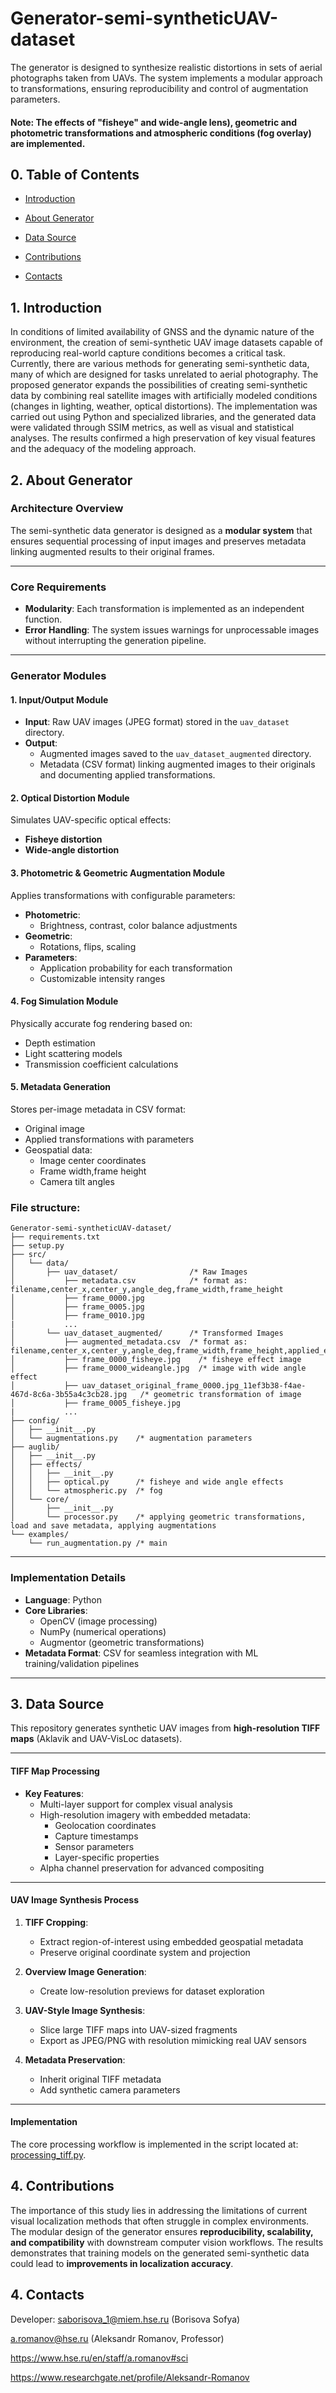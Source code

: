 # Generator-semi-syntheticUAV-dataset
The generator is designed to synthesize realistic distortions in sets of aerial photographs taken from UAVs. The system implements a modular approach to transformations, ensuring reproducibility and control of augmentation parameters.
#### Note: The effects of "fisheye" and wide-angle lens), geometric and photometric transformations and atmospheric conditions (fog overlay) are implemented.

## 0. Table of Contents

* [Introduction](#1-introduction)

* [About Generator](#2-about-generator)

* [Data Source](#3-data-source)

* [Contributions](#4-contributions)

* [Contacts](#5-contacts)

## 1. Introduction
In conditions of limited availability of GNSS and the dynamic nature of the environment, the creation of semi-synthetic UAV image datasets capable of
reproducing real-world capture conditions becomes a critical task. Currently,
there are various methods for generating semi-synthetic data, many of which are designed for tasks unrelated to aerial photography. 
The proposed generator expands the possibilities of creating semi-synthetic data by combining real satellite images with artificially
modeled conditions (changes in lighting, weather, optical distortions). 
The implementation was carried out using Python and specialized libraries, and the generated data were validated through SSIM metrics, as well as visual and statistical analyses.
The results confirmed a high preservation of key visual features and the adequacy of the modeling approach. 
## 2. About Generator
### Architecture Overview  
The semi-synthetic data generator is designed as a **modular system** that ensures sequential processing of input images and preserves metadata linking augmented results to their original frames.  

---

### Core Requirements  
- **Modularity**: Each transformation is implemented as an independent function.  
- **Error Handling**: The system issues warnings for unprocessable images without interrupting the generation pipeline.  

---

### Generator Modules  

#### 1. **Input/Output Module**  
- **Input**: Raw UAV images (JPEG format) stored in the `uav_dataset` directory.  
- **Output**:  
  - Augmented images saved to the `uav_dataset_augmented` directory.  
  - Metadata (CSV format) linking augmented images to their originals and documenting applied transformations.  

#### 2. **Optical Distortion Module**  
Simulates UAV-specific optical effects:  
- **Fisheye distortion**
- **Wide-angle distortion**  

#### 3. **Photometric & Geometric Augmentation Module**  
Applies transformations with configurable parameters:  
- **Photometric**:  
  - Brightness, contrast, color balance adjustments  
- **Geometric**:  
  - Rotations, flips, scaling  
- **Parameters**:  
  - Application probability for each transformation  
  - Customizable intensity ranges  

#### 4. **Fog Simulation Module**  
Physically accurate fog rendering based on:  
- Depth estimation  
- Light scattering models  
- Transmission coefficient calculations  

#### 5. **Metadata Generation**  
Stores per-image metadata in CSV format:  
- Original image
- Applied transformations with parameters  
- Geospatial data:  
  - Image center coordinates  
  - Frame width,frame height 
  - Camera tilt angles
### File structure:
```
Generator-semi-syntheticUAV-dataset/
├── requirements.txt
├── setup.py
├── src/
│   └── data/
│       ├── uav_dataset/                /* Raw Images
│           ├── metadata.csv            /* format as: filename,center_x,center_y,angle_deg,frame_width,frame_height
│           ├── frame_0000.jpg
│           ├── frame_0005.jpg
│           ├── frame_0010.jpg
|           ...
│       └── uav_dataset_augmented/      /* Transformed Images
│           ├── augmented_metadata.csv  /* format as:  filename,center_x,center_y,angle_deg,frame_width,frame_height,applied_effect,parameters
│           ├── frame_0000_fisheye.jpg    /* fisheye effect image
│           ├── frame_0000_wideangle.jpg  /* image with wide angle effect
│           ├── uav_dataset_original_frame_0000.jpg_11ef3b38-f4ae-467d-8c6a-3b55a4c3cb28.jpg   /* geometric transformation of image
│           ├── frame_0005_fisheye.jpg
|           ...
├── config/
│   ├── __init__.py
│   └── augmentations.py    /* augmentation parameters
├── auglib/
│   ├── __init__.py
│   ├── effects/
│   │   ├── __init__.py
│   │   ├── optical.py      /* fisheye and wide angle effects
│   │   └── atmospheric.py  /* fog
│   └── core/
│       ├── __init__.py
│       └── processor.py    /* applying geometric transformations, load and save metadata, applying augmentations
└── examples/
    └── run_augmentation.py /* main
```
---

### Implementation Details  
- **Language**: Python  
- **Core Libraries**:  
  - OpenCV (image processing)  
  - NumPy (numerical operations)  
  - Augmentor (geometric transformations)  
- **Metadata Format**: CSV for seamless integration with ML training/validation pipelines  

---

## 3. Data Source
This repository generates synthetic UAV images from **high-resolution TIFF maps** (Aklavik and UAV-VisLoc datasets).  

---

#### **TIFF Map Processing**  
- **Key Features**:  
  - Multi-layer support for complex visual analysis  
  - High-resolution imagery with embedded metadata:  
    - Geolocation coordinates  
    - Capture timestamps  
    - Sensor parameters  
    - Layer-specific properties  
  - Alpha channel preservation for advanced compositing  

---

#### **UAV Image Synthesis Process**  
1. **TIFF Cropping**:  
   - Extract region-of-interest using embedded geospatial metadata  
   - Preserve original coordinate system and projection  

2. **Overview Image Generation**:  
   - Create low-resolution previews for dataset exploration  

3. **UAV-Style Image Synthesis**:  
   - Slice large TIFF maps into UAV-sized fragments  
   - Export as JPEG/PNG with resolution mimicking real UAV sensors  

4. **Metadata Preservation**:  
   - Inherit original TIFF metadata  
   - Add synthetic camera parameters
---

#### **Implementation**  
The core processing workflow is implemented in the script located at: [processing_tiff.py](https://github.com/PSofya/Generator-semi-syntheticUAV-dataset/blob/main/src/scripts/processing_tiff.py).

## 4. Contributions
The importance of this study lies in addressing the limitations of current visual localization methods that often struggle in complex environments. The modular design of the generator ensures **reproducibility, scalability, and compatibility** with downstream computer vision workflows.
The results demonstrates that training models on the generated semi-synthetic data could lead to **improvements in localization accuracy**.

## 4. Contacts
Developer: saborisova_1@miem.hse.ru (Borisova Sofya)

a.romanov@hse.ru (Aleksandr Romanov, Professor)

https://www.hse.ru/en/staff/a.romanov#sci

https://www.researchgate.net/profile/Aleksandr-Romanov

